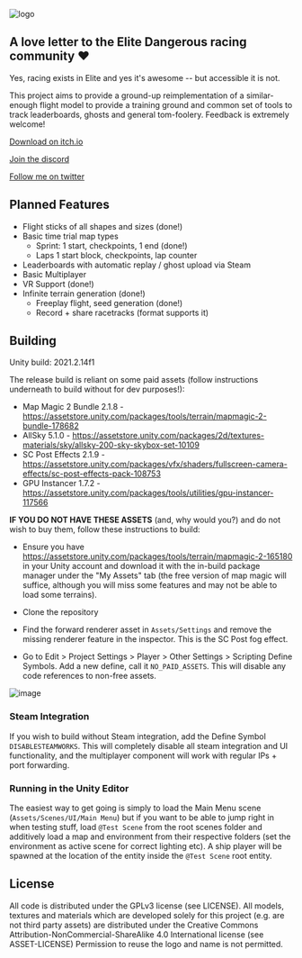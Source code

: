 ![logo](https://user-images.githubusercontent.com/5649179/115070912-78705e80-9eed-11eb-9b18-70e6e05b2c8f.png)

## A love letter to the Elite Dangerous racing community ❤

Yes, racing exists in Elite and yes it's awesome -- but accessible it is not. 

This project aims to provide a ground-up reimplementation of a similar-enough flight model to provide a training ground and common set of tools to track leaderboards, ghosts and general tom-foolery. Feedback is extremely welcome!

[Download on itch.io](https://itch.flydangero.us)

[Join the discord](https://discord.flydangero.us)

[Follow me on twitter](https://juki.flydangero.us)

## Planned Features

* Flight sticks of all shapes and sizes (done!)
* Basic time trial map types
  * Sprint: 1 start, checkpoints, 1 end (done!)
  * Laps 1 start block, checkpoints, lap counter
* Leaderboards with automatic replay / ghost upload via Steam
* Basic Multiplayer
* VR Support (done!)
* Infinite terrain generation (done!)
  * Freeplay flight, seed generation (done!)
  * Record + share racetracks (format supports it)

## Building

Unity build: 2021.2.14f1

The release build is reliant on some paid assets (follow instructions underneath to build without for dev purposes!):

* Map Magic 2 Bundle 2.1.8 - https://assetstore.unity.com/packages/tools/terrain/mapmagic-2-bundle-178682 
* AllSky 5.1.0 - https://assetstore.unity.com/packages/2d/textures-materials/sky/allsky-200-sky-skybox-set-10109
* SC Post Effects 2.1.9 - https://assetstore.unity.com/packages/vfx/shaders/fullscreen-camera-effects/sc-post-effects-pack-108753
* GPU Instancer 1.7.2 - https://assetstore.unity.com/packages/tools/utilities/gpu-instancer-117566

**IF YOU DO NOT HAVE THESE ASSETS** (and, why would you?) and do not wish to buy them, follow these instructions to build:

* Ensure you have https://assetstore.unity.com/packages/tools/terrain/mapmagic-2-165180 in your Unity account and download it with the in-build package manager under the "My Assets" tab (the free version of map magic will suffice, although you will miss some features and may not be able to load some terrains).
 
* Clone the repository

* Find the forward renderer asset in `Assets/Settings` and remove the missing renderer feature in the inspector. This is the SC Post fog effect.

* Go to Edit > Project Settings > Player > Other Settings > Scripting Define Symbols. Add a new define, call it `NO_PAID_ASSETS`. This will disable any code references to non-free assets.

![image](https://user-images.githubusercontent.com/5649179/121093848-8eabe400-c7e5-11eb-83a4-ba646ec68ffe.png)

### Steam Integration

If you wish to build without Steam integration, add the Define Symbol `DISABLESTEAMWORKS`. This will completely disable all steam integration and UI functionality, and the multiplayer component will work with regular IPs + port forwarding.

### Running in the Unity Editor

The easiest way to get going is simply to load the Main Menu scene (`Assets/Scenes/UI/Main Menu`) but if you want to be able to jump right in when testing stuff, load `@Test Scene` from the root scenes folder and additively load a map and environment from their respective folders (set the environment as active scene for correct lighting etc). A ship player will be spawned at the location of the entity inside the `@Test Scene` root entity.

## License

All code is distributed under the GPLv3 license (see LICENSE).
All models, textures and materials which are developed solely for this project (e.g. are not third party assets) are distributed under the Creative Commons Attribution-NonCommercial-ShareAlike 4.0 International license (see ASSET-LICENSE)
Permission to reuse the logo and name is not permitted.
